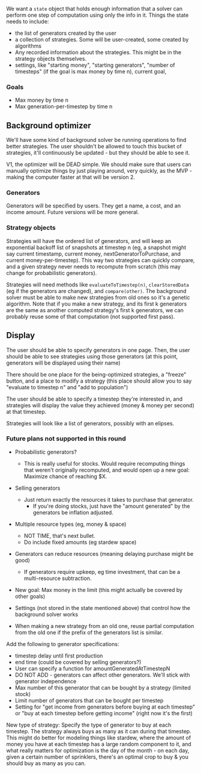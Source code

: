 


We want a `state` object that holds enough information that a solver can perform one step of computation using only the info in it. Things the state needs to include:

 - the list of generators created by the user
 - a collection of strategies. Some will be user-created, some created by algorithms
 - Any recorded information about the strategies. This might be in the strategy objects themselves.
 - settings, like "starting money", "starting generators", "number of timesteps" (if the goal is max money by time n), current goal, 


 ### Goals
 - Max money by time n
 - Max generation-per-timestep by time n



## Background optimizer
We'll have some kind of background solver be running operations to find better strategies. The user shouldn't be allowed to touch this bucket of strategies, it'll continuously be updated - but they should be able to see it.

V1, the optimizer will be DEAD simple. We should make sure that users can manually optimize things by just playing around, very quickly, as the MVP - making the computer faster at that will be version 2.


### Generators
Generators will be specified by users. They get a name, a cost, and an income amount. Future versions will be more general.

### Strategy objects
Strategies will have the ordered list of generators, and will keep an exponential backoff list of snapshots at timestep n (eg, a snapshot might say current timestamp, current money, nextGeneratorToPurchase, and current money-per-timestep). This way two strategies can quickly compare, and a given strategy never needs to recompute from scratch (this may change for probabilistic generators).

Strategies will need methods like `evaluateToTimestep(n)`, `clearStoredData` (eg if the generators are changed), and `compare(other)`. The background solver must be able to make new strategies from old ones so it's a genetic algorithm. Note that if you make a new strategy, and its first k generators are the same as another computed strategy's first k generators, we can probably reuse some of that computation (not supported first pass).


## Display
The user should be able to specify generators in one page.
Then, the user should be able to see strategies using those generators (at this point, generators will be displayed using their name)

There should be one place for the being-optimized strategies, a "freeze" button, and a place to modify a strategy (this place should allow you to say "evaluate to timestep n" and "add to population")

The user should be able to specify a timestep they're interested in, and strategies will display the value they achieved (money & money per second) at that timestep.   

Strategies will look like a list of generators, possibly with an elipses.







 ### Future plans not supported in this round
 - Probabilistic generators? 
    - This is really useful for stocks. Would require recomputing things that weren't originally recomputed, and would open up a new goal: Maximize chance of reaching $X. 
- Selling generators
    - Just return exactly the resources it takes to purchase that generator.
        - If you're doing stocks, just have the "amount generated" by the generators be inflation adjusted.
- Multiple resource types (eg, money & space)
    - NOT TIME, that's next bullet.
    - Do include fixed amounts (eg stardew space)
- Generators can reduce resources (meaning delaying purchase might be good)
    - If generators require upkeep, eg time investment, that can be a multi-resource subtraction.

- New goal: Max money in the limit (this might actually be covered by other goals)

- Settings (not stored in the state mentioned above) that control how the background solver works

- When making a new strategy from an old one, reuse partial computation from the old one if the prefix of the generators list is similar.

Add the following to generator specifications:
 - timestep delay until first production
 - end time (could be covered by selling generators?)
 - User can specify a function for amountGeneratedAtTimestepN
 - DO NOT ADD - generators can affect other generators. We'll stick with generator independence
 - Max number of this generator that can be bought by a strategy (limited stock)
 - Limit number of generators that can be bought per timestep
 - Setting for "get income from generators before buying at each timestep" or "buy at each timestep before getting income" (right now it's the first)

 New type of strategy: Specify the type of generator to buy at each timestep. The strategy always buys as many as it can during that timestep. This might do better for modeling things like stardew, where the amount of money you have at each timestep has a large random component to it, and what really matters for optimization is the day of the month - on each day, given a certain number of sprinklers, there's an optimal crop to buy & you should buy as many as you can.

